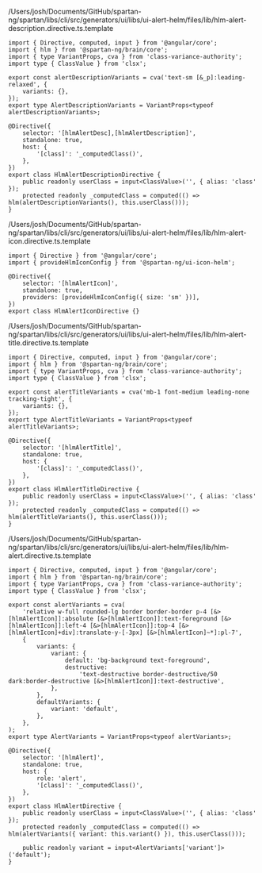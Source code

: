 /Users/josh/Documents/GitHub/spartan-ng/spartan/libs/cli/src/generators/ui/libs/ui-alert-helm/files/lib/hlm-alert-description.directive.ts.template
```
import { Directive, computed, input } from '@angular/core';
import { hlm } from '@spartan-ng/brain/core';
import { type VariantProps, cva } from 'class-variance-authority';
import type { ClassValue } from 'clsx';

export const alertDescriptionVariants = cva('text-sm [&_p]:leading-relaxed', {
	variants: {},
});
export type AlertDescriptionVariants = VariantProps<typeof alertDescriptionVariants>;

@Directive({
	selector: '[hlmAlertDesc],[hlmAlertDescription]',
	standalone: true,
	host: {
		'[class]': '_computedClass()',
	},
})
export class HlmAlertDescriptionDirective {
	public readonly userClass = input<ClassValue>('', { alias: 'class' });
	protected readonly _computedClass = computed(() => hlm(alertDescriptionVariants(), this.userClass()));
}

```
/Users/josh/Documents/GitHub/spartan-ng/spartan/libs/cli/src/generators/ui/libs/ui-alert-helm/files/lib/hlm-alert-icon.directive.ts.template
```
import { Directive } from '@angular/core';
import { provideHlmIconConfig } from '@spartan-ng/ui-icon-helm';

@Directive({
	selector: '[hlmAlertIcon]',
	standalone: true,
	providers: [provideHlmIconConfig({ size: 'sm' })],
})
export class HlmAlertIconDirective {}

```
/Users/josh/Documents/GitHub/spartan-ng/spartan/libs/cli/src/generators/ui/libs/ui-alert-helm/files/lib/hlm-alert-title.directive.ts.template
```
import { Directive, computed, input } from '@angular/core';
import { hlm } from '@spartan-ng/brain/core';
import { type VariantProps, cva } from 'class-variance-authority';
import type { ClassValue } from 'clsx';

export const alertTitleVariants = cva('mb-1 font-medium leading-none tracking-tight', {
	variants: {},
});
export type AlertTitleVariants = VariantProps<typeof alertTitleVariants>;

@Directive({
	selector: '[hlmAlertTitle]',
	standalone: true,
	host: {
		'[class]': '_computedClass()',
	},
})
export class HlmAlertTitleDirective {
	public readonly userClass = input<ClassValue>('', { alias: 'class' });
	protected readonly _computedClass = computed(() => hlm(alertTitleVariants(), this.userClass()));
}

```
/Users/josh/Documents/GitHub/spartan-ng/spartan/libs/cli/src/generators/ui/libs/ui-alert-helm/files/lib/hlm-alert.directive.ts.template
```
import { Directive, computed, input } from '@angular/core';
import { hlm } from '@spartan-ng/brain/core';
import { type VariantProps, cva } from 'class-variance-authority';
import type { ClassValue } from 'clsx';

export const alertVariants = cva(
	'relative w-full rounded-lg border border-border p-4 [&>[hlmAlertIcon]]:absolute [&>[hlmAlertIcon]]:text-foreground [&>[hlmAlertIcon]]:left-4 [&>[hlmAlertIcon]]:top-4 [&>[hlmAlertIcon]+div]:translate-y-[-3px] [&>[hlmAlertIcon]~*]:pl-7',
	{
		variants: {
			variant: {
				default: 'bg-background text-foreground',
				destructive:
					'text-destructive border-destructive/50 dark:border-destructive [&>[hlmAlertIcon]]:text-destructive',
			},
		},
		defaultVariants: {
			variant: 'default',
		},
	},
);
export type AlertVariants = VariantProps<typeof alertVariants>;

@Directive({
	selector: '[hlmAlert]',
	standalone: true,
	host: {
		role: 'alert',
		'[class]': '_computedClass()',
	},
})
export class HlmAlertDirective {
	public readonly userClass = input<ClassValue>('', { alias: 'class' });
	protected readonly _computedClass = computed(() => hlm(alertVariants({ variant: this.variant() }), this.userClass()));

	public readonly variant = input<AlertVariants['variant']>('default');
}

```
